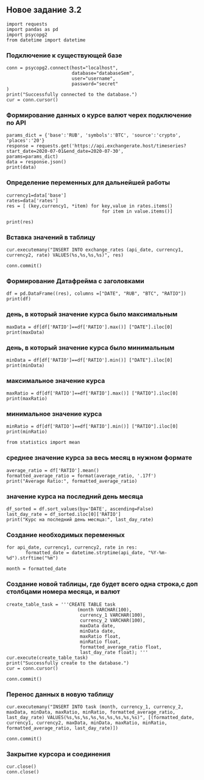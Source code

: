 ## Новое задание 3.2
```
import requests
import pandas as pd
import psycopg2
from datetime import datetime
```
### Подключение к существующей базе
```
conn = psycopg2.connect(host="localhost",
                        database="databaseSem",
                        user="username",
                        password="secret"
)
print("Successfully connected to the database.")
cur = conn.cursor()
```
### Формирование данных о курсе валют черех подключение по API
```
params_dict = {'base':'RUB', 'symbols':'BTC', 'source':'crypto', 'places':'20'}
response = requests.get('https://api.exchangerate.host/timeseries?start_date=2020-07-01&end_date=2020-07-30',
params=params_dict)
data = response.json()
print(data)
```
### Определение переменных для дальнейшей работы
```
currency1=data['base']
rates=data['rates']
res = [ (key,currency1, *item) for key,value in rates.items()
                                   for item in value.items()]

print(res)
```
### Вставка значений в таблицу
```
cur.executemany("INSERT INTO exchange_rates (api_date, currency1, currency2, rate) VALUES(%s,%s,%s,%s)", res)

conn.commit()
```
### Формирование Датафрейма с заголовками
```
df = pd.DataFrame((res), columns =["DATE", "RUB", "BTC", "RATIO"]) 
print(df)
```
### день, в который значение курса было максимальным
```
maxData = df[df['RATIO']==df['RATIO'].max()] ["DATE"].iloc[0]
print(maxData)
```
### день, в который значение курса было минимальным
```
minData = df[df['RATIO']==df['RATIO'].min()] ["DATE"].iloc[0]
print(minData)
```
### максимальное значение курса
```
maxRatio = df[df['RATIO']==df['RATIO'].max()] ["RATIO"].iloc[0]
print(maxRatio)
```
### минимальное значение курса
```
minRatio = df[df['RATIO']==df['RATIO'].min()] ["RATIO"].iloc[0]
print(minRatio)
```
```
from statistics import mean
```

### среднее значение курса за весь месяц в нужном формате
```
average_ratio = df['RATIO'].mean()
formatted_average_ratio = format(average_ratio, '.17f')
print("Average Ratio:", formatted_average_ratio)
```
### значение курса на последний день месяца
```
df_sorted = df.sort_values(by='DATE', ascending=False)
last_day_rate = df_sorted.iloc[0]['RATIO']
print("Курс на последний день месяца:", last_day_rate)
```
### Создание необходимых переменных
```
for api_date, currency1, currency2, rate in res:
       formatted_date = datetime.strptime(api_date, "%Y-%m-%d").strftime("%m")
    
month = formatted_date
```
### Создание новой таблицы, где будет всего одна строка,с доп столбцами номера месяца, и валют
```
create_table_task = '''CREATE TABLE task
                          (month VARCHAR(100),
                           currency_1 VARCHAR(100), 
                           currency_2 VARCHAR(100),
                           maxData date,
                           minData date,
                           maxRatio float,
                           minRatio float,
                           formatted_average_ratio float,
                           last_day_rate float); '''
cur.execute(create_table_task)
print("Successfully create to the database.")
cur = conn.cursor()

conn.commit()
```
### Перенос данных в новую таблицу
```
cur.executemany("INSERT INTO task (month, currency_1, currency_2, maxData, minData, maxRatio, minRatio, formatted_average_ratio, last_day_rate) VALUES(%s,%s,%s,%s,%s,%s,%s,%s,%s)", [(formatted_date, currency1, currency2, maxData, minData, maxRatio, minRatio, formatted_average_ratio, last_day_rate)])

conn.commit()
```
### Закрытие курсора и соединения
```
cur.close()
conn.close()
```